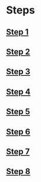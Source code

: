 # Steps
## [Step 1](step_1.html)
## [Step 2](step_2.html)
## [Step 3](step_3.html)
## [Step 4](step_4.html)
## [Step 5](step_5.html)
## [Step 6](step_6.html)
## [Step 7](step_7.html)
## [Step 8](step_8.html)

